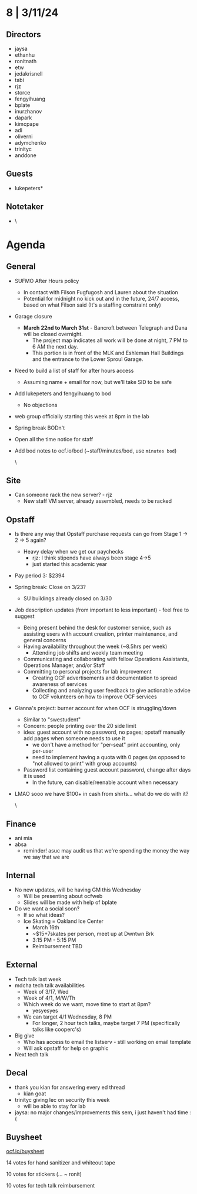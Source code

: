 # 8 | 3/11/24

## Directors

* jaysa
* ethanhu
* ronitnath
* etw
* jedakrisnell
* tabi
* rjz
* storce
* fengyihuang
* bplate
* inurzhanov
* dapark
* kimcpape
* adi
* oliverni
* adymchenko
* trinityc
* anddone


## Guests

* lukepeters\*


## Notetaker

* \

# Agenda

## General

* SUFMO After Hours policy
  * In contact with Filson Fugfugosh and Lauren about the situation
  * Potential for midnight no kick out and in the future, 24/7 access, based on what Filson said (It's a staffing constraint only)
* Garage closure
  * **March 22nd to March 31st** - Bancroft between Telegraph and Dana will be closed overnight. 
    * The project map indicates all work will be done at night, 7 PM to 6 AM the next day. 
    * This portion is in front of the MLK and Eshleman Hall Buildings and the entrance to the Lower Sproul Garage.  
* Need to build a list of staff for after hours access
  * Assuming name + email for now, but we'll take SID to be safe
* Add lukepeters and fengyihuang to bod
  * No objections
* web group officially starting this week at 8pm in the lab
* Spring break BODn't 
* Open all the time notice for staff
* Add bod notes to ocf.io/bod (\~staff/minutes/bod, use `minutes bod`)

  \


## Site

* Can someone rack the new server? - rjz
  * New staff VM server, already assembled, needs to be racked

## Opstaff

* Is there any way that Opstaff purchase requests can go from Stage 1 → 2 → 5 again?
  * Heavy delay when we get our paychecks
    * rjz: I think stipends have always been stage 4→5
    * just started this academic year
* Pay period 3: $2394
* Spring break: Close on 3/23?
  * SU buildings already closed on 3/30
* Job description updates (from important to less important) - feel free to suggest
  * Being present behind the desk for customer service, such as assisting users with account creation, printer maintenance, and general concerns
  * Having availability throughout the week (\~8.5hrs per week)
    * Attending job shifts and weekly team meeting
  * Communicating and collaborating with fellow Operations Assistants, Operations Manager, and/or Staff
  * Committing to personal projects for lab improvement
    * Creating OCF advertisements and documentation to spread awareness of services
    * Collecting and analyzing user feedback to give actionable advice to OCF volunteers on how to improve OCF services
* Gianna's project: burner account for when OCF is struggling/down
  * Similar to "swestudent"
  * Concern: people printing over the 20 side limit
  * idea: guest account with no password, no pages; opstaff manually add pages when someone needs to use it
    * we don't have a method for "per-seat" print accounting, only per-user
    * need to implement having a quota with 0 pages (as opposed to "not allowed to print" with group accounts)
  * Password list containing guest account password, change after days it is used
    * In the future, can disable/reenable account when necessary
* LMAO sooo we have $100+ in cash from shirts… what do we do with it?

  \

## Finance

* ani mia
* absa
  * reminder! asuc may audit us that we're spending the money the way we say that we are

## Internal

* No new updates, will be having GM this Wednesday
  * Will be presenting about ocfweb
  * Slides will be made with help of bplate
* Do we want a social soon?
  * If so what ideas?
  * Ice Skating = Oakland Ice Center
    * March 16th
    * \~$15+7skates per person, meet up at Dwntwn Brk
    * 3:15 PM - 5:15 PM
    * Reimbursement TBD

## External

* Tech talk last week
* mdcha tech talk availabilities
  * Week of 3/17, Wed
  * Week of 4/1, M/W/Th
  * Which week do we want, move time to start at 8pm?
    * yesyesyes
  * We can target 4/1 Wednesday, 8 PM
    * For longer, 2 hour tech talks, maybe target 7 PM (specifically talks like cooperc's)
* Big give
  * Who has access to email the listserv - still working on email template
  * Will ask opstaff for help on graphic
* Next tech talk

## Decal

* thank you kian for answering every ed thread
  * kian goat
* trinityc giving lec on security this week
  * will be able to stay for lab
* jaysa: no major changes/improvements this sem, i just haven't had time :(

## Buysheet

[ocf.io/buysheet](https://ocf.io/buysheet)


14 votes for hand sanitizer and whiteout tape

10 votes for stickers (… \~ ronit)

10 votes for tech talk reimbursement